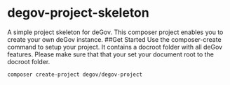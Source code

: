 # degov-project-skeleton
A simple project skeleton for deGov.
This composer project enables you to create your own deGov instance.
##Get Started
Use the composer-create command to setup your project. It contains a docroot folder with all deGov features. Please make sure that
that your set your document root to the docroot folder.
```
composer create-project degov/degov-project
```

